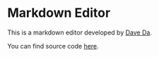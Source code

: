 # Markdown Editor
This is a markdown editor developed by [Dave Da](https://github.com/daveying).

You can find source code [here](https://github.com/daveying/Markdown-Editor).
